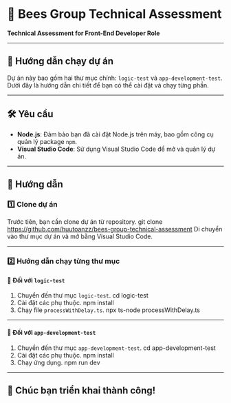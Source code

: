 # 🐝 Bees Group Technical Assessment

**Technical Assessment for Front-End Developer Role**

---

## 🚀 Hướng dẫn chạy dự án

Dự án này bao gồm hai thư mục chính: `logic-test` và `app-development-test`. Dưới đây là hướng dẫn chi tiết để bạn có thể cài đặt và chạy từng phần.

---

## 🛠 Yêu cầu
- **Node.js**: Đảm bảo bạn đã cài đặt Node.js trên máy, bao gồm công cụ quản lý package `npm`.
- **Visual Studio Code**: Sử dụng Visual Studio Code để mở và quản lý dự án.

---

## 📝 Hướng dẫn
### 1️⃣ Clone dự án
Trước tiên, bạn cần clone dự án từ repository. 
 git clone https://github.com/huutoanzz/bees-group-technical-assessment
Di chuyển vào thư mục dự án và mở bằng Visual Studio Code.
  
---

### 2️⃣ Hướng dẫn chạy từng thư mục

#### 📂 Đối với `logic-test`
1. Chuyển đến thư mục `logic-test`.
   cd logic-test
2. Cài đặt các phụ thuộc.
   npm install
3. Chạy file `processWithDelay.ts`.
   npx ts-node processWithDelay.ts
---

#### 📂 Đối với `app-development-test`
1. Chuyển đến thư mục `app-development-test`.
   cd app-development-test
2. Cài đặt các phụ thuộc.
   npm install
3. Chạy ứng dụng.
   npm run dev
---

## 🎉 Chúc bạn triển khai thành công!
